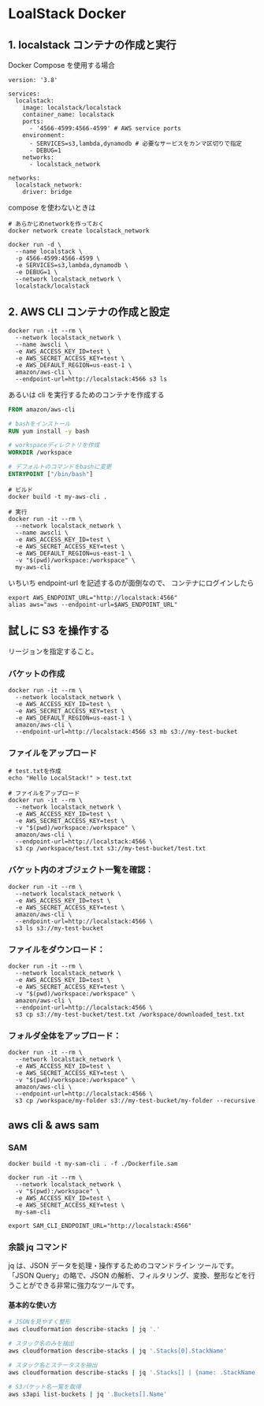 # LoalStack Docker

## 1. localstack コンテナの作成と実行

Docker Compose を使用する場合

```
version: '3.8'

services:
  localstack:
    image: localstack/localstack
    container_name: localstack
    ports:
      - '4566-4599:4566-4599' # AWS service ports
    environment:
      - SERVICES=s3,lambda,dynamodb # 必要なサービスをカンマ区切りで指定
      - DEBUG=1
    networks:
      - localstack_network

networks:
  localstack_network:
    driver: bridge

```

compose を使わないときは

```shell
# あらかじめnetworkを作っておく
docker network create localstack_network

docker run -d \
  --name localstack \
  -p 4566-4599:4566-4599 \
  -e SERVICES=s3,lambda,dynamodb \
  -e DEBUG=1 \
  --network localstack_network \
  localstack/localstack
```

## 2. AWS CLI コンテナの作成と設定

```shell
docker run -it --rm \
  --network localstack_network \
  --name awscli \
  -e AWS_ACCESS_KEY_ID=test \
  -e AWS_SECRET_ACCESS_KEY=test \
  -e AWS_DEFAULT_REGION=us-east-1 \
  amazon/aws-cli \
  --endpoint-url=http://localstack:4566 s3 ls
```

あるいは cli を実行するためのコンテナを作成する

```Dockerfile
FROM amazon/aws-cli

# bashをインストール
RUN yum install -y bash

# workspaceディレクトリを作成
WORKDIR /workspace

# デフォルトのコマンドをbashに変更
ENTRYPOINT ["/bin/bash"]
```

```shell
# ビルド
docker build -t my-aws-cli .

# 実行
docker run -it --rm \
  --network localstack_network \
  --name awscli \
  -e AWS_ACCESS_KEY_ID=test \
  -e AWS_SECRET_ACCESS_KEY=test \
  -e AWS_DEFAULT_REGION=us-east-1 \
  -v "$(pwd)/workspace:/workspace" \
  my-aws-cli
```

いちいち endpoint-url を記述するのが面倒なので、
コンテナにログインしたら

```shell
export AWS_ENDPOINT_URL="http://localstack:4566"
alias aws="aws --endpoint-url=$AWS_ENDPOINT_URL"
```

## 試しに S3 を操作する

リージョンを指定すること。

### バケットの作成

```
docker run -it --rm \
  --network localstack_network \
  -e AWS_ACCESS_KEY_ID=test \
  -e AWS_SECRET_ACCESS_KEY=test \
  -e AWS_DEFAULT_REGION=us-east-1 \
  amazon/aws-cli \
  --endpoint-url=http://localstack:4566 s3 mb s3://my-test-bucket
```

### ファイルをアップロード

```shell
# test.txtを作成
echo "Hello LocalStack!" > test.txt

# ファイルをアップロード
docker run -it --rm \
  --network localstack_network \
  -e AWS_ACCESS_KEY_ID=test \
  -e AWS_SECRET_ACCESS_KEY=test \
  -v "$(pwd)/workspace:/workspace" \
  amazon/aws-cli \
  --endpoint-url=http://localstack:4566 \
  s3 cp /workspace/test.txt s3://my-test-bucket/test.txt
```

### バケット内のオブジェクト一覧を確認：

```
docker run -it --rm \
  --network localstack_network \
  -e AWS_ACCESS_KEY_ID=test \
  -e AWS_SECRET_ACCESS_KEY=test \
  amazon/aws-cli \
  --endpoint-url=http://localstack:4566 \
  s3 ls s3://my-test-bucket
```

### ファイルをダウンロード：

```
docker run -it --rm \
  --network localstack_network \
  -e AWS_ACCESS_KEY_ID=test \
  -e AWS_SECRET_ACCESS_KEY=test \
  -v "$(pwd)/workspace:/workspace" \
  amazon/aws-cli \
  --endpoint-url=http://localstack:4566 \
  s3 cp s3://my-test-bucket/test.txt /workspace/downloaded_test.txt
```

### フォルダ全体をアップロード：

```
docker run -it --rm \
  --network localstack_network \
  -e AWS_ACCESS_KEY_ID=test \
  -e AWS_SECRET_ACCESS_KEY=test \
  -v "$(pwd)/workspace:/workspace" \
  amazon/aws-cli \
  --endpoint-url=http://localstack:4566 \
  s3 cp /workspace/my-folder s3://my-test-bucket/my-folder --recursive
```

## aws cli & aws sam

### SAM

```
docker build -t my-sam-cli . -f ./Dockerfile.sam

docker run -it --rm \
  --network localstack_network \
  -v "$(pwd):/workspace" \
  -e AWS_ACCESS_KEY_ID=test \
  -e AWS_SECRET_ACCESS_KEY=test \
  my-sam-cli
```

```
export SAM_CLI_ENDPOINT_URL="http://localstack:4566"
```

### 余談 jq コマンド

jq は、JSON データを処理・操作するためのコマンドライン ツールです。「JSON Query」の略で、JSON の解析、フィルタリング、変換、整形などを行うことができる非常に強力なツールです。

#### 基本的な使い方

```bash
# JSONを見やすく整形
aws cloudformation describe-stacks | jq '.'

# スタック名のみを抽出
aws cloudformation describe-stacks | jq '.Stacks[0].StackName'

# スタック名とステータスを抽出
aws cloudformation describe-stacks | jq '.Stacks[] | {name: .StackName, status: .StackStatus}'

# S3バケット名一覧を取得
aws s3api list-buckets | jq '.Buckets[].Name'
```
